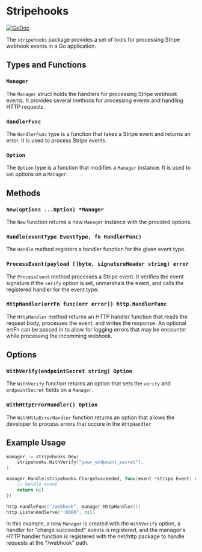# Stripehooks

[![GoDoc](https://pkg.go.dev/badge/github.com/euforic/stripehooks)](https://pkg.go.dev/github.com/euforic/stripehooks)

The `stripehooks` package provides a set of tools for processing Stripe webhook events in a Go application.

## Types and Functions

### `Manager`

The `Manager` struct holds the handlers for processing Stripe webhook events. It provides several methods for processing events and handling HTTP requests.

### `HandlerFunc`

The `HandlerFunc` type is a function that takes a Stripe event and returns an error. It is used to process Stripe events.

### `Option`

The `Option` type is a function that modifies a `Manager` instance. It is used to set options on a `Manager`.

## Methods

### `New(options ...Option) *Manager`

The `New` function returns a new `Manager` instance with the provided options.

### `Handle(eventType EventType, fn HandlerFunc)`

The `Handle` method registers a handler function for the given event type.

### `ProcessEvent(payload []byte, signatureHeader string) error`

The `ProcessEvent` method processes a Stripe event. It verifies the event signature if the `verify` option is set, unmarshals the event, and calls the registered handler for the event type.

### `HttpHandler(errFn func(err error)) http.HandlerFunc`

The `HttpHandler` method returns an HTTP handler function that reads the request body, processes the event, and writes the response.
An optional errFn can be passed in to allow for logging errors that may be encounter while processing the incomming webhook.

## Options

### `WithVerify(endpointSecret string) Option`

The `WithVerify` function returns an option that sets the `verify` and `endpointSecret` fields on a `Manager`.

### `WithHttpErrorHandler() Option`

The `WithHttpErrorHandler` function returns an option that allows the developer to process errors that occure in the `HttpHandler`

## Example Usage

```go
manager := stripehooks.New(
	stripehooks.WithVerify("your_endpoint_secret"),
)

manager.Handle(stripehooks.ChargeSucceeded, func(event *stripe.Event) error {
	// handle event
	return nil
})

http.HandleFunc("/webhook", manager.HttpHandler())
http.ListenAndServe(":8080", nil)
```

In this example, a new `Manager` is created with the `WithVerify` option, a handler for "charge.succeeded" events is registered, and the manager's HTTP handler function is registered with the net/http package to handle requests at the "/webhook" path.

